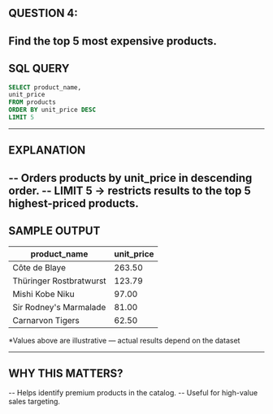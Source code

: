 ## QUESTION 4:
Find the top 5 most expensive products.
---
## SQL QUERY
```sql
SELECT product_name,
unit_price
FROM products
ORDER BY unit_price DESC
LIMIT 5

```
---
## EXPLANATION
-- Orders products by unit_price in descending order.
-- LIMIT 5 → restricts results to the top 5 highest-priced products.
---
## SAMPLE OUTPUT
| product_name            | unit_price |
| ----------------------- | ---------- |
| Côte de Blaye           | 263.50     |
| Thüringer Rostbratwurst | 123.79     |
| Mishi Kobe Niku         | 97.00      |
| Sir Rodney's Marmalade  | 81.00      |
| Carnarvon Tigers        | 62.50      |
*Values above are illustrative — actual results depend on the dataset

---
## WHY THIS MATTERS?
-- Helps identify premium products in the catalog.
-- Useful for high-value sales targeting.